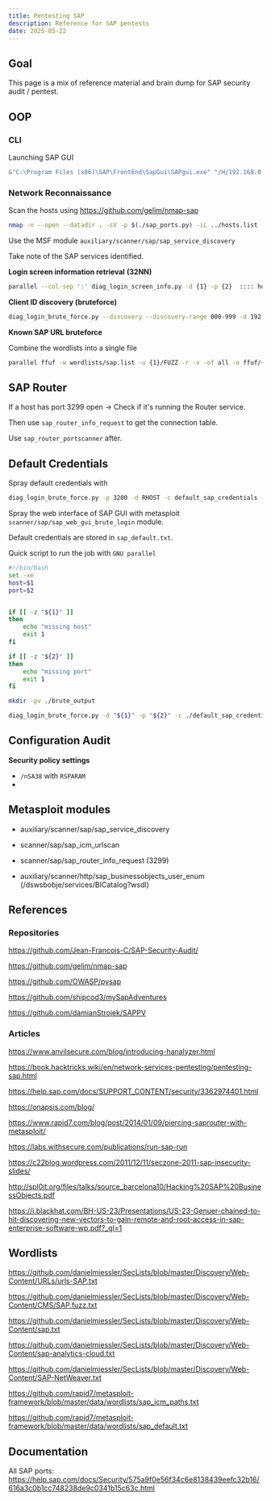 ```yaml
---
title: Pentesting SAP
description: Reference for SAP pentests
date: 2025-05-22
---
```


## Goal

This page is a mix of reference material and brain dump for SAP security audit / pentest.



## OOP

### CLI

Launching SAP GUI

```powershell
&"C:\Program Files (x86)\SAP\FrontEnd\SapGui\SAPgui.exe" "/H/192.168.0.2/S/3201"
```



### Network Reconnaissance

Scan the hosts using https://github.com/gelim/nmap-sap

```bash
nmap -n --open --datadir . -sV -p $(./sap_ports.py) -iL ../hosts.list  --open -oA ../nmap/sap_services
```

Use the MSF module `auxiliary/scanner/sap/sap_service_discovery` 

Take note of the SAP services identified.

**Login screen information retrieval** **(32NN)**

```bash
parallel --col-sep ':' diag_login_screen_info.py -d {1} -p {2}  :::: hosts_v1.list | tee login_screen/output_1
```

**Client ID discovery (bruteforce)**

```bash
diag_login_brute_force.py --discovery --discovery-range 000-999 -d 192.168.224.219
```



**Known SAP URL bruteforce**

Combine the wordlists into a single file

```bash
parallel ffuf -w wordlists/sap.list -u {1}/FUZZ -r -v -of all -o ffuf/{#} :::: pdiscovery/sap_services.httpx
```



## SAP Router

If a host has port 3299 open -> Check if it's running the Router service.

Then use `sap_router_info_request` to get the connection table.

Use `sap_router_portscanner` after.



## Default Credentials

Spray default credentials with 

```bash
diag_login_brute_force.py -p 3200 -d RHOST -c default_sap_credentials --verbose | tee ./default_creds_spray_RHOST_3200.output
```

Spray the web interface of SAP GUI with metasploit `scanner/sap/sap_web_gui_brute_login` module.

Default credentials are stored in `sap_default.txt`.



Quick script to run the job with `GNU parallel`

```bash
#!/bin/bash
set -xe
host=$1
port=$2


if [[ -z "${1}" ]]
then
    echo "missing host"
    exit 1
fi

if [[ -z "${2}" ]]
then
    echo "missing port"
    exit 1
fi

mkdir -pv ./brute_output

diag_login_brute_force.py -d "${1}" -p "${2}" -c ./default_sap_credentials --discovery --discovery-range 000-999 --verbose | tee -a "./brute_output/${1}_${2}.output"
```





## Configuration Audit

**Security policy settings**

- `/nSA38` with `RSPARAM`
- 



## Metasploit modules

- auxiliary/scanner/sap/sap_service_discovery

- scanner/sap/sap_icm_urlscan
- scanner/sap/sap_router_info_request (3299)
- auxiliary/scanner/http/sap_businessobjects_user_enum (/dswsbobje/services/BICatalog?wsdl)



## References

### Repositories

https://github.com/Jean-Francois-C/SAP-Security-Audit/

https://github.com/gelim/nmap-sap

https://github.com/OWASP/pysap

https://github.com/shipcod3/mySapAdventures

https://github.com/damianStrojek/SAPPV

### Articles

https://www.anvilsecure.com/blog/introducing-hanalyzer.html

https://book.hacktricks.wiki/en/network-services-pentesting/pentesting-sap.html

https://help.sap.com/docs/SUPPORT_CONTENT/security/3362974401.html

https://onapsis.com/blog/

https://www.rapid7.com/blog/post/2014/01/09/piercing-saprouter-with-metasploit/

https://labs.withsecure.com/publications/run-sap-run

https://c22blog.wordpress.com/2011/12/11/seczone-2011-sap-insecurity-slides/

http://spl0it.org/files/talks/source_barcelona10/Hacking%20SAP%20BusinessObjects.pdf

https://i.blackhat.com/BH-US-23/Presentations/US-23-Genuer-chained-to-hit-discovering-new-vectors-to-gain-remote-and-root-access-in-sap-enterprise-software-wp.pdf?_gl=1

## Wordlists

https://github.com/danielmiessler/SecLists/blob/master/Discovery/Web-Content/URLs/urls-SAP.txt

https://github.com/danielmiessler/SecLists/blob/master/Discovery/Web-Content/CMS/SAP.fuzz.txt

https://github.com/danielmiessler/SecLists/blob/master/Discovery/Web-Content/sap.txt

https://github.com/danielmiessler/SecLists/blob/master/Discovery/Web-Content/sap-analytics-cloud.txt

https://github.com/danielmiessler/SecLists/blob/master/Discovery/Web-Content/SAP-NetWeaver.txt

https://github.com/rapid7/metasploit-framework/blob/master/data/wordlists/sap_icm_paths.txt

https://github.com/rapid7/metasploit-framework/blob/master/data/wordlists/sap_default.txt



## Documentation

All SAP ports: https://help.sap.com/docs/Security/575a9f0e56f34c6e8138439eefc32b16/616a3c0b1cc748238de9c0341b15c63c.html
